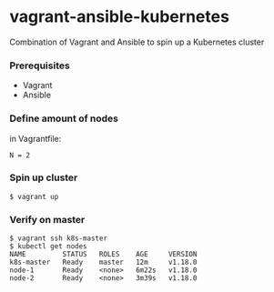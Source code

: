 # vagrant-ansible-kubernetes
Combination of Vagrant and Ansible to spin up a Kubernetes cluster

### Prerequisites
- Vagrant
- Ansible

### Define amount of nodes
in Vagrantfile:
```
N = 2
```


### Spin up cluster
```
$ vagrant up
```

### Verify on master
```
$ vagrant ssh k8s-master
$ kubectl get nodes
NAME         STATUS   ROLES    AGE     VERSION
k8s-master   Ready    master   12m     v1.18.0
node-1       Ready    <none>   6m22s   v1.18.0
node-2       Ready    <none>   3m39s   v1.18.0
```
